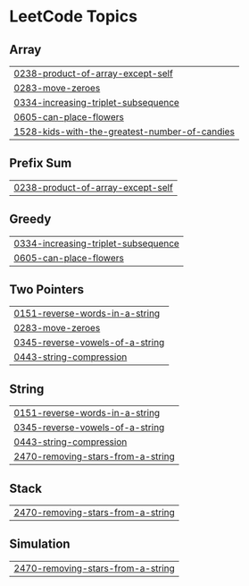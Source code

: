 

<!---LeetCode Topics Start-->
# LeetCode Topics
## Array
|  |
| ------- |
| [0238-product-of-array-except-self](https://github.com/karanmaheshwari16/LeetCode-75/tree/master/0238-product-of-array-except-self) |
| [0283-move-zeroes](https://github.com/karanmaheshwari16/LeetCode-75/tree/master/0283-move-zeroes) |
| [0334-increasing-triplet-subsequence](https://github.com/karanmaheshwari16/LeetCode-75/tree/master/0334-increasing-triplet-subsequence) |
| [0605-can-place-flowers](https://github.com/karanmaheshwari16/LeetCode-75/tree/master/0605-can-place-flowers) |
| [1528-kids-with-the-greatest-number-of-candies](https://github.com/karanmaheshwari16/LeetCode-75/tree/master/1528-kids-with-the-greatest-number-of-candies) |
## Prefix Sum
|  |
| ------- |
| [0238-product-of-array-except-self](https://github.com/karanmaheshwari16/LeetCode-75/tree/master/0238-product-of-array-except-self) |
## Greedy
|  |
| ------- |
| [0334-increasing-triplet-subsequence](https://github.com/karanmaheshwari16/LeetCode-75/tree/master/0334-increasing-triplet-subsequence) |
| [0605-can-place-flowers](https://github.com/karanmaheshwari16/LeetCode-75/tree/master/0605-can-place-flowers) |
## Two Pointers
|  |
| ------- |
| [0151-reverse-words-in-a-string](https://github.com/karanmaheshwari16/LeetCode-75/tree/master/0151-reverse-words-in-a-string) |
| [0283-move-zeroes](https://github.com/karanmaheshwari16/LeetCode-75/tree/master/0283-move-zeroes) |
| [0345-reverse-vowels-of-a-string](https://github.com/karanmaheshwari16/LeetCode-75/tree/master/0345-reverse-vowels-of-a-string) |
| [0443-string-compression](https://github.com/karanmaheshwari16/LeetCode-75/tree/master/0443-string-compression) |
## String
|  |
| ------- |
| [0151-reverse-words-in-a-string](https://github.com/karanmaheshwari16/LeetCode-75/tree/master/0151-reverse-words-in-a-string) |
| [0345-reverse-vowels-of-a-string](https://github.com/karanmaheshwari16/LeetCode-75/tree/master/0345-reverse-vowels-of-a-string) |
| [0443-string-compression](https://github.com/karanmaheshwari16/LeetCode-75/tree/master/0443-string-compression) |
| [2470-removing-stars-from-a-string](https://github.com/karanmaheshwari16/LeetCode-75/tree/master/2470-removing-stars-from-a-string) |
## Stack
|  |
| ------- |
| [2470-removing-stars-from-a-string](https://github.com/karanmaheshwari16/LeetCode-75/tree/master/2470-removing-stars-from-a-string) |
## Simulation
|  |
| ------- |
| [2470-removing-stars-from-a-string](https://github.com/karanmaheshwari16/LeetCode-75/tree/master/2470-removing-stars-from-a-string) |
<!---LeetCode Topics End-->
